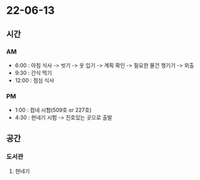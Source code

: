 # 22-06-13

## 시간

### AM
- 6:00 : 아침 식사 -> 씻기 -> 옷 입기 -> 계획 확인 -> 필요한 물건 챙기기 -> 외출
- 9:30 : 간식 먹기
- 12:00 : 점심 식사

### PM
- 1:00 : 컴네 시험(509호 or 227호)
- 4:30 : 현네기 시험 -> 진호있는 곳으로 출발

## 공간

### 도서관
1. 현네기